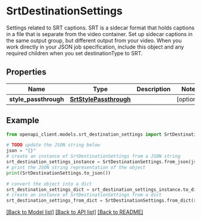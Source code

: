 # SrtDestinationSettings

Settings related to SRT captions. SRT is a sidecar format that holds captions in a file that is separate from the video container. Set up sidecar captions in the same output group, but different output from your video. When you work directly in your JSON job specification, include this object and any required children when you set destinationType to SRT.

## Properties

Name | Type | Description | Notes
------------ | ------------- | ------------- | -------------
**style_passthrough** | [**SrtStylePassthrough**](SrtStylePassthrough.md) |  | [optional] 

## Example

```python
from openapi_client.models.srt_destination_settings import SrtDestinationSettings

# TODO update the JSON string below
json = "{}"
# create an instance of SrtDestinationSettings from a JSON string
srt_destination_settings_instance = SrtDestinationSettings.from_json(json)
# print the JSON string representation of the object
print(SrtDestinationSettings.to_json())

# convert the object into a dict
srt_destination_settings_dict = srt_destination_settings_instance.to_dict()
# create an instance of SrtDestinationSettings from a dict
srt_destination_settings_from_dict = SrtDestinationSettings.from_dict(srt_destination_settings_dict)
```
[[Back to Model list]](../README.md#documentation-for-models) [[Back to API list]](../README.md#documentation-for-api-endpoints) [[Back to README]](../README.md)


